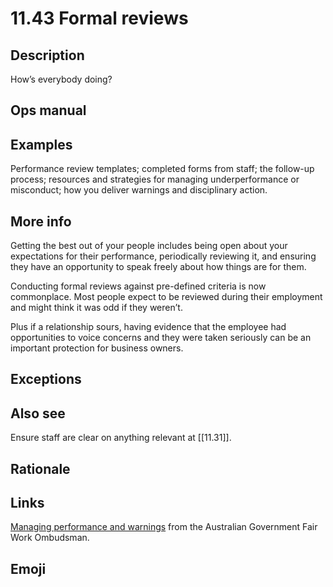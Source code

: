 # 11.43 Formal reviews

## Description

How’s everybody doing?

## Ops manual

## Examples

Performance review templates; completed forms from staff; the follow-up process; resources and strategies for managing underperformance or misconduct; how you deliver warnings and disciplinary action. 

## More info

Getting the best out of your people includes being open about your expectations for their performance, periodically reviewing it, and ensuring they have an opportunity to speak freely about how things are for them.

Conducting formal reviews against pre-defined criteria is now commonplace. Most people expect to be reviewed during their employment and might think it was odd if they weren’t. 

Plus if a relationship sours, having evidence that the employee had opportunities to voice concerns and they were taken seriously can be an important protection for business owners.

## Exceptions

## Also see

Ensure staff are clear on anything relevant at [[11.31]].

## Rationale

## Links

[Managing performance and warnings](https://www.fairwork.gov.au/employment-conditions/performance-in-the-workplace) from the Australian Government Fair Work Ombudsman.

## Emoji

